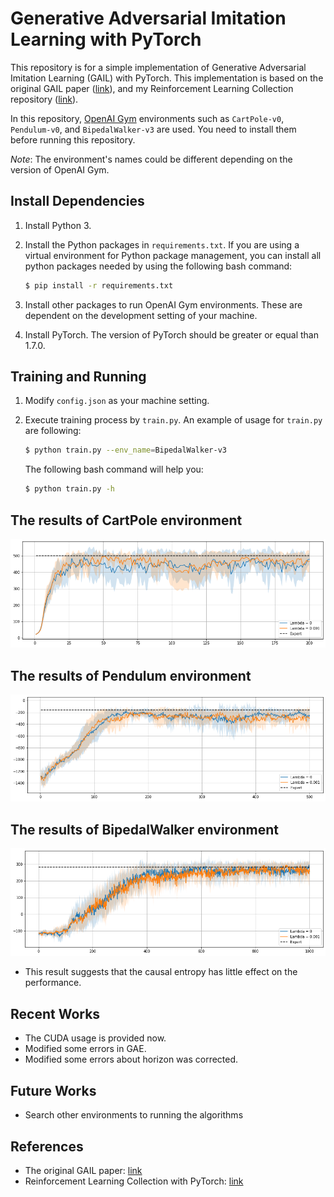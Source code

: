 # Generative Adversarial Imitation Learning with PyTorch

This repository is for a simple implementation of Generative Adversarial Imitation Learning (GAIL) with PyTorch. This implementation is based on the original GAIL paper ([link](https://arxiv.org/abs/1606.03476)), and my Reinforcement Learning Collection repository ([link](https://github.com/hcnoh/rl-collection-pytorch)).

In this repository, [OpenAI Gym](https://gym.openai.com/) environments such as `CartPole-v0`, `Pendulum-v0`, and `BipedalWalker-v3` are used. You need to install them before running this repository.

*Note*: The environment's names could be different depending on the version of OpenAI Gym.

## Install Dependencies
1. Install Python 3.
2. Install the Python packages in `requirements.txt`. If you are using a virtual environment for Python package management, you can install all python packages needed by using the following bash command:

    ```bash
    $ pip install -r requirements.txt
    ```

3. Install other packages to run OpenAI Gym environments. These are dependent on the development setting of your machine.
4. Install PyTorch. The version of PyTorch should be greater or equal than 1.7.0.

## Training and Running
1. Modify `config.json` as your machine setting.
2. Execute training process by `train.py`. An example of usage for `train.py` are following:

    ```bash
    $ python train.py --env_name=BipedalWalker-v3
    ```

    The following bash command will help you:

    ```bash
    $ python train.py -h
    ```

## The results of CartPole environment

![](/README/img/README_2021-02-23-23-47-07.png)

## The results of Pendulum environment

![](/README/img/README_2021-02-27-22-24-07.png)

## The results of BipedalWalker environment

![](/README/img/README_2021-02-23-23-48-04.png)

- This result suggests that the causal entropy has little effect on the performance.

## Recent Works
- The CUDA usage is provided now.
- Modified some errors in GAE.
- Modified some errors about horizon was corrected.

## Future Works
- Search other environments to running the algorithms


## References
- The original GAIL paper: [link](https://arxiv.org/abs/1606.03476)
- Reinforcement Learning Collection with PyTorch: [link](https://github.com/hcnoh/rl-collection-pytorch)